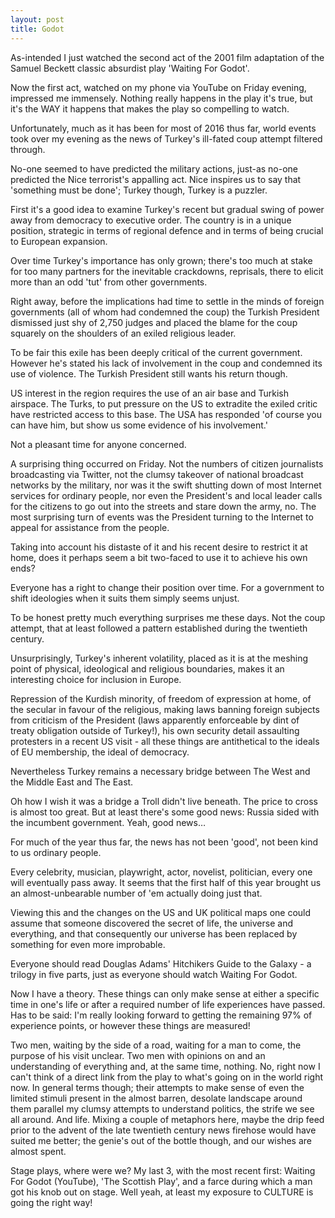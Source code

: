 ```yaml
---
layout: post
title: Godot
---
```


As-intended I just watched the second act of the 2001 film adaptation of the Samuel Beckett classic absurdist play 'Waiting For Godot'.

Now the first act, watched on my phone via YouTube on Friday evening, impressed me immensely.  Nothing really happens in the play it's true, but it's the WAY it happens that makes the play so compelling to watch.

Unfortunately, much as it has been for most of 2016 thus far, world events took over my evening as the news of Turkey's ill-fated coup attempt filtered through.

No-one seemed to have predicted the military actions, just-as no-one predicted the Nice terrorist's appalling act.  Nice inspires us to say that 'something must be done'; Turkey though, Turkey is a puzzler.

First it's a good idea to examine Turkey's recent but  gradual swing of power away from democracy to executive order.  The country is in a unique position, strategic in terms of regional defence and in terms of being crucial to European expansion.

Over time Turkey's importance has only grown; there's too much at stake for too many partners for the inevitable crackdowns, reprisals, there to elicit more than an odd 'tut' from other governments.

Right away, before the implications had time to settle in the minds of foreign governments (all of whom had condemned the coup) the Turkish President dismissed just shy of 2,750 judges and placed the blame for the coup squarely on the shoulders of an exiled religious leader.

To be fair this exile has been deeply critical of the current government.  However he's stated his lack of involvement in the coup and condemned its use of violence.  The Turkish President still wants his return though.

US interest in the region requires the use of an air base and Turkish airspace.  The Turks, to put pressure on the US to extradite the exiled critic have restricted access to this base.  The USA has responded 'of course you can have him, but show us some evidence of his involvement.'

Not a pleasant time for anyone concerned.

A surprising thing occurred on Friday.  Not the numbers of citizen journalists broadcasting via Twitter, not the clumsy takeover of national broadcast networks by the military, nor was it the swift shutting down of most Internet services for ordinary people, nor even the President's and local leader calls for the citizens to go out into the streets and stare down the army, no.  The most surprising turn of events was the President turning to the Internet to appeal for assistance from the people.

Taking into account his distaste of it and his recent desire to restrict it at home, does it perhaps seem a bit two-faced to use it to achieve his own ends?

Everyone has a right to change their position over time.  For a government to shift ideologies when it suits them simply seems unjust.

To be honest pretty much everything surprises me these days.  Not the coup attempt, that at least followed a pattern established during the twentieth century.

Unsurprisingly, Turkey's inherent volatility, placed as it is at the meshing point of physical, ideological and religious boundaries, makes it an interesting choice for inclusion in Europe.

Repression of the Kurdish minority, of freedom of expression at home, of the secular in favour of the religious, making laws banning foreign subjects from criticism of the President (laws apparently enforceable by dint of treaty obligation outside of Turkey!), his own security detail assaulting protesters in a recent US visit - all these things are antithetical to the ideals of EU membership, the ideal of democracy.

Nevertheless Turkey remains a necessary bridge between The West and the Middle East and The East.

Oh how I wish it was a bridge a Troll didn't live beneath.  The price to cross is almost too great.  But at least there's some good news: Russia sided with the incumbent government.  Yeah, good news…

For much of the year thus far, the news has not been 'good', not been kind to us ordinary people.  

Every celebrity, musician, playwright, actor, novelist, politician, every one will eventually pass away.  It seems that the first half of this year brought us an almost-unbearable number of 'em actually doing just that.

Viewing this and the changes on the US and UK political maps one could assume that someone discovered the secret of life, the universe and everything, and that consequently our universe has been replaced by something for even more improbable.

Everyone should read Douglas Adams' Hitchikers Guide to the Galaxy - a trilogy in five parts, just as everyone should watch Waiting For Godot.

Now I have a theory.  These things can only make sense at either a specific time in one's life or after a required number of life experiences have passed.  Has to be said: I'm really looking forward to getting the remaining 97% of experience points, or however these things are measured!

Two men, waiting by the side of a road, waiting for a man to come, the purpose of his visit unclear.  Two men with opinions on and an understanding of everything and, at the same time, nothing.  No, right now I can't think of a direct link  from the play to what's going on in the world right now.  In general terms though; their attempts to make sense of even the limited stimuli present in the almost barren, desolate landscape around them parallel my clumsy attempts to understand politics, the strife we see all around.  And life.  Mixing a couple of metaphors here, maybe the drip feed prior to the advent of the late twentieth century news firehose would have suited me better; the genie's out of the bottle though, and our wishes are almost spent. 

Stage plays, where were we?  My last 3, with the most recent first: Waiting For Godot (YouTube), 'The Scottish Play', and a farce during which a man got his knob out on stage.  Well yeah, at least my exposure to CULTURE is going the right way! 
